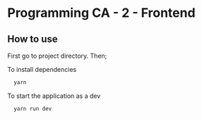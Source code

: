 
# Programming CA - 2 - Frontend

## How to use

First go to project directory. Then;

To install dependencies

```bash
  yarn
```

To start the application as a dev

```bash
  yarn run dev
```
